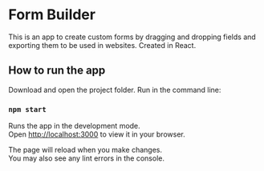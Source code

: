 # Form Builder

This is an app to create custom forms by dragging and dropping fields and exporting them to be used in websites. Created in React.

## How to run the app

Download and open the project folder.
Run in the command line: 

### `npm start`

Runs the app in the development mode.\
Open [http://localhost:3000](http://localhost:3000) to view it in your browser.

The page will reload when you make changes.\
You may also see any lint errors in the console.

